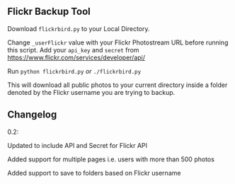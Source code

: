 Flickr Backup Tool
------------------

Download `flickrbird.py` to your Local Directory. 

Change `_userFlickr` value with your Flickr Photostream URL before running this script.
Add your `api_key` and `secret` from https://www.flickr.com/services/developer/api/

Run `python flickrbird.py` *or* `./flickrbird.py`

This will download all public photos to your current directory inside a folder denoted by the Flickr username you are trying to backup.


Changelog
------------------
0.2:

Updated to include API and Secret for Flickr API

Added support for multiple pages i.e. users with more than 500 photos

Added support to save to folders based on Flickr username